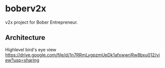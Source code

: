 # boberv2x
v2x project for Bober Entrepreneur. 

## Architecture
Highlevel bird's eye view https://drive.google.com/file/d/1n7RRmLygpzmUeDk1afxwwrjRw8bxu012/view?usp=sharing
